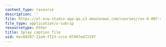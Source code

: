 ```yaml
---
content_type: resource
description: ''
file: https://ol-ocw-studio-app-qa.s3.amazonaws.com/courses/res-6-007-signals-and-systems-spring-2011/6ec8920722a9ff23ccce07487ed72197_WV4JlBOQro.srt
file_type: application/x-subrip
resourcetype: Other
title: 3play caption file
uid: 6ec89207-22a9-ff23-ccce-07487ed72197
---
```


